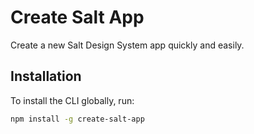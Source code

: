 # Create Salt App

Create a new Salt Design System app quickly and easily.

## Installation

To install the CLI globally, run:

```bash
npm install -g create-salt-app